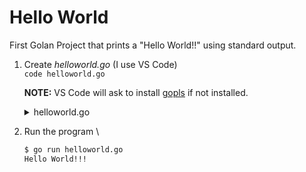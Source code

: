 # Hello World

First Golan Project that prints a "Hello World!!" using standard output.

1. Create *helloworld.go* (I use VS Code) \
   `code helloworld.go` 

   **NOTE:** VS Code will ask to install [gopls](https://pkg.go.dev/golang.org/x/tools/gopls) if not installed.

   <details><summary>helloworld.go</summary>
   
    ```go
    package main

    import "fmt"

    func main() {
        fmt.Println("Hello World!!!")
    }
    ```
   </details>

2. Run the program \
   ```bash
   $ go run helloworld.go
   Hello World!!!
   ```
